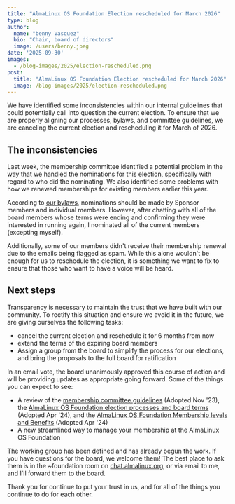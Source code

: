 ```yaml
---
title: "AlmaLinux OS Foundation Election rescheduled for March 2026"
type: blog
author:
  name: "benny Vasquez"
  bio: "Chair, board of directors"
  image: /users/benny.jpeg
date: '2025-09-30'
images:
  - /blog-images/2025/election-rescheduled.png
post:
  title: "AlmaLinux OS Foundation Election rescheduled for March 2026"
  image: /blog-images/2025/election-rescheduled.png
---
```


We have identified some inconsistencies within our internal guidelines that could potentially call into question the current election. To ensure that we are properly aligning our processes, bylaws, and committee guidelines, we are canceling the current election and rescheduling it for March of 2026.

## The inconsistencies

Last week, the membership committee identified a potential problem in the way that we handled the nominations for this election, specifically with regard to who did the nominating. We also identified some problems with how we renewed memberships for existing members earlier this year.

According to [our bylaws](/p/foundation-bylaws/), nominations should be made by Sponsor members and individual members. However, after chatting with all of the board members whose terms were ending and confirming they were interested in running again, I nominated all of the current members (excepting myself). 

Additionally, some of our members didn't receive their membership renewal due to the emails being flagged as spam. While this alone wouldn't be enough for us to reschedule the election, it is something we want to fix to ensure that those who want to have a voice will be heard.

## Next steps

Transparency is necessary to maintain the trust that we have built with our community. To rectify this situation and ensure we avoid it in the future, we are giving ourselves the following tasks:

* cancel the current election and reschedule it for 6 months from now
* extend the terms of the expiring board members
* Assign a group from the board to simplify the process for our elections, and bring the proposals to the full board for ratification

In an email vote, the board unanimously approved this course of action and will be providing updates as appropriate going forward. Some of the things you can expect to see:

-   A review of the [membership committee guidelines](https://almalinux.org/p/membership-committee/) (Adopted Nov '23), the [AlmaLinux OS Foundation election processes and board terms](https://wiki.almalinux.org/foundation/elections/processesandterms) (Adopted Apr '24), and the [AlmaLinux OS Foundation Membership levels and Benefits](https://wiki.almalinux.org/foundation/memberbenefits) (Adopted Apr '24)
-   A new streamlined way to manage your membership at the AlmaLinux OS Foundation

The working group has been defined and has already begun the work. If you have questions for the board, we welcome them! The best place to ask them is in the ~foundation room on [chat.almalinux.org](http://chat.almalinux.org), or via email to me, and I'll forward them to the board.

Thank you for continue to put your trust in us, and for all of the things you continue to do for each other. 